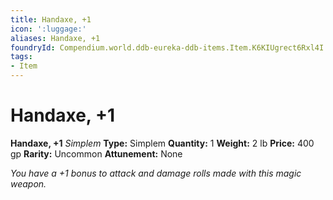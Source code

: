 ```yaml
---
title: Handaxe, +1
icon: ':luggage:'
aliases: Handaxe, +1
foundryId: Compendium.world.ddb-eureka-ddb-items.Item.K6KIUgrect6Rxl4I
tags:
- Item
---
```


# Handaxe, +1

**Handaxe, +1**
_Simplem_
**Type:** Simplem
**Quantity:** 1
**Weight:** 2 lb
**Price:** 400 gp
**Rarity:** Uncommon
**Attunement:** None

*You have a +1 bonus to attack and damage rolls made with this magic weapon.*